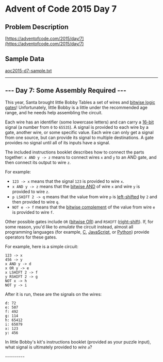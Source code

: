 # Advent of Code 2015 Day 7

## Problem Description

[https://adventofcode.com/2015/day/7](https://adventofcode.com/2015/day/7)

## Sample Data

[aoc2015-d7-sample.txt](./aoc2015-d7-sample.txt)


----------

<article class="day-desc"><h2>--- Day 7: Some Assembly Required ---</h2><p>This year, Santa brought little Bobby Tables a set of wires and <a href="https://en.wikipedia.org/wiki/Bitwise_operation">bitwise logic gates</a>!  Unfortunately, little Bobby is a little under the recommended age range, and he needs help <span title="You had one of these as a kid, right?">assembling the circuit</span>.</p>
<p>Each wire has an identifier (some lowercase letters) and can carry a <a href="https://en.wikipedia.org/wiki/16-bit">16-bit</a> signal (a number from <code>0</code> to <code>65535</code>).  A signal is provided to each wire by a gate, another wire, or some specific value. Each wire can only get a signal from one source, but can provide its signal to multiple destinations.  A gate provides no signal until all of its inputs have a signal.</p>
<p>The included instructions booklet describes how to connect the parts together: <code>x AND y -> z</code> means to connect wires <code>x</code> and <code>y</code> to an AND gate, and then connect its output to wire <code>z</code>.</p>
<p>For example:</p>
<ul>
<li><code>123 -> x</code> means that the signal <code>123</code> is provided to wire <code>x</code>.</li>
<li><code>x AND y -> z</code> means that the <a href="https://en.wikipedia.org/wiki/Bitwise_operation#AND">bitwise AND</a> of wire <code>x</code> and wire <code>y</code> is provided to wire <code>z</code>.</li>
<li><code>p LSHIFT 2 -> q</code> means that the value from wire <code>p</code> is <a href="https://en.wikipedia.org/wiki/Logical_shift">left-shifted</a> by <code>2</code> and then provided to wire <code>q</code>.</li>
<li><code>NOT e -> f</code> means that the <a href="https://en.wikipedia.org/wiki/Bitwise_operation#NOT">bitwise complement</a> of the value from wire <code>e</code> is provided to wire <code>f</code>.</li>
</ul>
<p>Other possible gates include <code>OR</code> (<a href="https://en.wikipedia.org/wiki/Bitwise_operation#OR">bitwise OR</a>) and <code>RSHIFT</code> (<a href="https://en.wikipedia.org/wiki/Logical_shift">right-shift</a>).  If, for some reason, you'd like to <em>emulate</em> the circuit instead, almost all programming languages (for example, <a href="https://en.wikipedia.org/wiki/Bitwise_operations_in_C">C</a>, <a href="https://developer.mozilla.org/en-US/docs/Web/JavaScript/Reference/Operators/Bitwise_Operators">JavaScript</a>, or <a href="https://wiki.python.org/moin/BitwiseOperators">Python</a>) provide operators for these gates.</p>
<p>For example, here is a simple circuit:</p>
<pre><code>123 -> x
456 -> y
x AND y -> d
x OR y -> e
x LSHIFT 2 -> f
y RSHIFT 2 -> g
NOT x -> h
NOT y -> i
</code></pre>
<p>After it is run, these are the signals on the wires:</p>
<pre><code>d: 72
e: 507
f: 492
g: 114
h: 65412
i: 65079
x: 123
y: 456
</code></pre>
<p>In little Bobby's kit's instructions booklet (provided as your puzzle input), what signal is ultimately provided to <em>wire <code>a</code></em>?</p>
</article> 
----------

